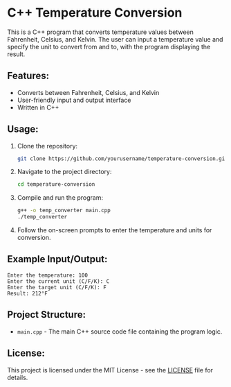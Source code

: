
# C++ Temperature Conversion

This is a C++ program that converts temperature values between Fahrenheit, Celsius, and Kelvin. The user can input a temperature value and specify the unit to convert from and to, with the program displaying the result.

## Features:
- Converts between Fahrenheit, Celsius, and Kelvin
- User-friendly input and output interface
- Written in C++

## Usage:
1. Clone the repository:
   ```bash
   git clone https://github.com/yourusername/temperature-conversion.git
   ```

2. Navigate to the project directory:
   ```bash
   cd temperature-conversion
   ```

3. Compile and run the program:
   ```bash
   g++ -o temp_converter main.cpp
   ./temp_converter
   ```

4. Follow the on-screen prompts to enter the temperature and units for conversion.

## Example Input/Output:
```
Enter the temperature: 100
Enter the current unit (C/F/K): C
Enter the target unit (C/F/K): F
Result: 212°F
```

## Project Structure:
- `main.cpp` - The main C++ source code file containing the program logic.

## License:
This project is licensed under the MIT License - see the [LICENSE](LICENSE) file for details.
